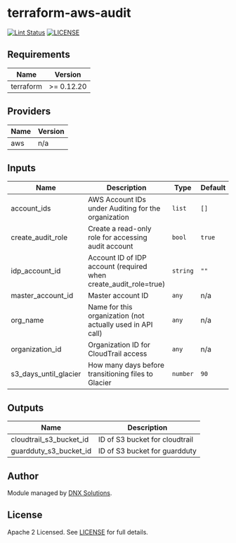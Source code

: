 # terraform-aws-audit

[![Lint Status](https://github.com/DNXLabs/terraform-aws-audit/workflows/Lint/badge.svg)](https://github.com/DNXLabs/terraform-aws-audit/actions)
[![LICENSE](https://img.shields.io/github/license/DNXLabs/terraform-aws-audit)](https://github.com/DNXLabs/terraform-aws-audit/blob/master/LICENSE)

<!--- BEGIN_TF_DOCS --->

## Requirements

| Name | Version |
|------|---------|
| terraform | >= 0.12.20 |

## Providers

| Name | Version |
|------|---------|
| aws | n/a |

## Inputs

| Name | Description | Type | Default | Required |
|------|-------------|------|---------|:--------:|
| account\_ids | AWS Account IDs under Auditing for the organization | `list` | `[]` | no |
| create\_audit\_role | Create a read-only role for accessing audit account | `bool` | `true` | no |
| idp\_account\_id | Account ID of IDP account (required when create\_audit\_role=true) | `string` | `""` | no |
| master\_account\_id | Master account ID | `any` | n/a | yes |
| org\_name | Name for this organization (not actually used in API call) | `any` | n/a | yes |
| organization\_id | Organization ID for CloudTrail access | `any` | n/a | yes |
| s3\_days\_until\_glacier | How many days before transitioning files to Glacier | `number` | `90` | no |

## Outputs

| Name | Description |
|------|-------------|
| cloudtrail\_s3\_bucket\_id | ID of S3 bucket for cloudtrail |
| guardduty\_s3\_bucket\_id | ID of S3 bucket for guardduty |

<!--- END_TF_DOCS --->

## Author

Module managed by [DNX Solutions](https://github.com/DNXLabs).

## License

Apache 2 Licensed. See [LICENSE](https://github.com/DNXLabs/terraform-aws-audit/blob/master/LICENSE) for full details.